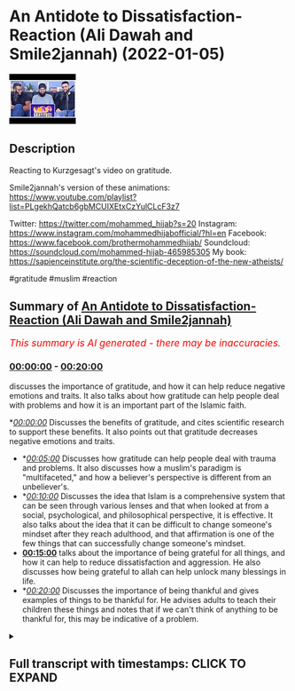 # An Antidote to Dissatisfaction- Reaction (Ali Dawah and Smile2jannah) (2022-01-05)

![alt An Antidote to Dissatisfaction- Reaction (Ali Dawah and Smile2jannah)](HsgSuVWEVmg.jpg "An Antidote to Dissatisfaction- Reaction (Ali Dawah and Smile2jannah)")

## Description

Reacting to Kurzgesagt's video on gratitude.  

Smile2jannah's version of these animations: https://www.youtube.com/playlist?list=PLgekhQatcb6gbMCUIXEtxCzYulCLcF3z7

Twitter: https://twitter.com/mohammed_hijab?s=20
Instagram: https://www.instagram.com/mohammedhijabofficial/?hl=en
Facebook: https://www.facebook.com/brothermohammedhijab/
Soundcloud: https://soundcloud.com/mohammed-hijab-465985305
My book: https://sapienceinstitute.org/the-scientific-deception-of-the-new-atheists/

#gratitude #muslim #reaction

## Summary of [An Antidote to Dissatisfaction- Reaction (Ali Dawah and Smile2jannah)](https://www.youtube.com/watch?v=HsgSuVWEVmg)


*<span style="color:red; font-size:125%">This summary is AI generated - there may be inaccuracies</span>. [](/)*

### [00:00:00](https://www.youtube.com/watch?v=HsgSuVWEVmg&t=0) - [00:20:00](https://www.youtube.com/watch?v=HsgSuVWEVmg&t=1200)

 discusses the importance of gratitude, and how it can help reduce negative emotions and traits. It also talks about how gratitude can help people deal with problems and how it is an important part of the Islamic faith.

**[00:00:00](https://www.youtube.com/watch?v=HsgSuVWEVmg&t=0)* Discusses the benefits of gratitude, and cites scientific research to support these benefits. It also points out that gratitude decreases negative emotions and traits.
* **[00:05:00](https://www.youtube.com/watch?v=HsgSuVWEVmg&t=300)* Discusses how gratitude can help people deal with trauma and problems. It also discusses how a muslim's paradigm is "multifaceted," and how a believer's perspective is different from an unbeliever's.
* **[00:10:00](https://www.youtube.com/watch?v=HsgSuVWEVmg&t=600)* Discusses the idea that Islam is a comprehensive system that can be seen through various lenses and that when looked at from a social, psychological, and philosophical perspective, it is effective. It also talks about the idea that it can be difficult to change someone's mindset after they reach adulthood, and that affirmation is one of the few things that can successfully change someone's mindset.
* **[00:15:00](https://www.youtube.com/watch?v=HsgSuVWEVmg&t=900)** talks about the importance of being grateful for all things, and how it can help to reduce dissatisfaction and aggression. He also discusses how being grateful to allah can help unlock many blessings in life.
* **[00:20:00](https://www.youtube.com/watch?v=HsgSuVWEVmg&t=1200)* Discusses the importance of being thankful and gives examples of things to be thankful for. He advises adults to teach their children these things and notes that if we can't think of anything to be thankful for, this may be indicative of a problem.

<details><summary><h2>Full transcript with timestamps: CLICK TO EXPAND</h2></summary>

[0:00:00](https://youtu.be/HsgSuVWEVmg?t=0) [Music]  
[0:00:05](https://youtu.be/HsgSuVWEVmg?t=5) go to kuala lude app inshallah the app  
[0:00:07](https://youtu.be/HsgSuVWEVmg?t=7) tracks versus pages and time spent  
[0:00:10](https://youtu.be/HsgSuVWEVmg?t=10) reading and the verses to pages function  
[0:00:12](https://youtu.be/HsgSuVWEVmg?t=12) takes you from reading a few verses a  
[0:00:14](https://youtu.be/HsgSuVWEVmg?t=14) day to a few pages a day this project is  
[0:00:17](https://youtu.be/HsgSuVWEVmg?t=17) for the real enthusiasts if there's  
[0:00:19](https://youtu.be/HsgSuVWEVmg?t=19) enough of us out there this will become  
[0:00:21](https://youtu.be/HsgSuVWEVmg?t=21) the future of quran apps and support the  
[0:00:24](https://youtu.be/HsgSuVWEVmg?t=24) project if you can inshaallah may allah  
[0:00:26](https://youtu.be/HsgSuVWEVmg?t=26) bless all of you jazakallah  
[0:00:31](https://youtu.be/HsgSuVWEVmg?t=31) how are you guys doing  
[0:00:33](https://youtu.be/HsgSuVWEVmg?t=33) yes i'm joined with two very very  
[0:00:35](https://youtu.be/HsgSuVWEVmg?t=35) special men very very influential men  
[0:00:38](https://youtu.be/HsgSuVWEVmg?t=38) i'm joined with azusa and smile to janna  
[0:00:42](https://youtu.be/HsgSuVWEVmg?t=42) and ali  
[0:00:43](https://youtu.be/HsgSuVWEVmg?t=43) uh needs daoa  
[0:00:44](https://youtu.be/HsgSuVWEVmg?t=44) [Laughter]  
[0:00:50](https://youtu.be/HsgSuVWEVmg?t=50) how are you guys doing here i'm gonna  
[0:00:52](https://youtu.be/HsgSuVWEVmg?t=52) know how are you bro you're right here  
[0:00:53](https://youtu.be/HsgSuVWEVmg?t=53) alhamdulillah good to see you  
[0:00:58](https://youtu.be/HsgSuVWEVmg?t=58) um today we're going to be talking about  
[0:01:00](https://youtu.be/HsgSuVWEVmg?t=60) something very very important in fact  
[0:01:01](https://youtu.be/HsgSuVWEVmg?t=61) we're going to be respond i'm not  
[0:01:02](https://youtu.be/HsgSuVWEVmg?t=62) responding really she's saying reacting  
[0:01:04](https://youtu.be/HsgSuVWEVmg?t=64) you're so used to responding but yeah  
[0:01:06](https://youtu.be/HsgSuVWEVmg?t=66) good reaction there you have it there  
[0:01:07](https://youtu.be/HsgSuVWEVmg?t=67) you have it uh what's the name of this  
[0:01:09](https://youtu.be/HsgSuVWEVmg?t=69) channel how do you pronounce it kirk  
[0:01:10](https://youtu.be/HsgSuVWEVmg?t=70) craigslist  
[0:01:12](https://youtu.be/HsgSuVWEVmg?t=72) that sounds like you're having a stroke  
[0:01:14](https://youtu.be/HsgSuVWEVmg?t=74) in germany  
[0:01:15](https://youtu.be/HsgSuVWEVmg?t=75) if you've said this before ah it's  
[0:01:17](https://youtu.be/HsgSuVWEVmg?t=77) probably not yeah maybe  
[0:01:19](https://youtu.be/HsgSuVWEVmg?t=79) how do you say it you say  
[0:01:22](https://youtu.be/HsgSuVWEVmg?t=82) okay i like that okay actually you've  
[0:01:24](https://youtu.be/HsgSuVWEVmg?t=84) been you've started doing stuff on your  
[0:01:26](https://youtu.be/HsgSuVWEVmg?t=86) channel which kind of mimics their  
[0:01:27](https://youtu.be/HsgSuVWEVmg?t=87) material doesn't it yeah yeah they're  
[0:01:29](https://youtu.be/HsgSuVWEVmg?t=89) copying their stuff  
[0:01:31](https://youtu.be/HsgSuVWEVmg?t=91) no they're doing it in a better way  
[0:01:35](https://youtu.be/HsgSuVWEVmg?t=95) they're known for this kind of like  
[0:01:36](https://youtu.be/HsgSuVWEVmg?t=96) really kind of interesting uh  
[0:01:39](https://youtu.be/HsgSuVWEVmg?t=99) animations well put animations which  
[0:01:41](https://youtu.be/HsgSuVWEVmg?t=101) which are informative and  
[0:01:43](https://youtu.be/HsgSuVWEVmg?t=103) they give a little undertone of a very  
[0:01:46](https://youtu.be/HsgSuVWEVmg?t=106) kind of  
[0:01:47](https://youtu.be/HsgSuVWEVmg?t=107) atheistic liberal  
[0:01:49](https://youtu.be/HsgSuVWEVmg?t=109) backdrop  
[0:01:50](https://youtu.be/HsgSuVWEVmg?t=110) so i'm trying to agenda you're doing the  
[0:01:52](https://youtu.be/HsgSuVWEVmg?t=112) same thing but with with the islamic  
[0:01:55](https://youtu.be/HsgSuVWEVmg?t=115) kind of paradigm in place right  
[0:01:56](https://youtu.be/HsgSuVWEVmg?t=116) counteracting  
[0:01:59](https://youtu.be/HsgSuVWEVmg?t=119) not imitating uh going one step better  
[0:02:01](https://youtu.be/HsgSuVWEVmg?t=121) no i i i i welcome i think what you're  
[0:02:03](https://youtu.be/HsgSuVWEVmg?t=123) doing is really it's pioneering um  
[0:02:06](https://youtu.be/HsgSuVWEVmg?t=126) animations in the tao space and i think  
[0:02:08](https://youtu.be/HsgSuVWEVmg?t=128) that's really really good  
[0:02:09](https://youtu.be/HsgSuVWEVmg?t=129) but what i wanted to uh respond or react  
[0:02:11](https://youtu.be/HsgSuVWEVmg?t=131) to as collective right yes to respond  
[0:02:14](https://youtu.be/HsgSuVWEVmg?t=134) respond what i wanted to react to today  
[0:02:17](https://youtu.be/HsgSuVWEVmg?t=137) is um something i was watching about a  
[0:02:19](https://youtu.be/HsgSuVWEVmg?t=139) video they made about an antidote to  
[0:02:21](https://youtu.be/HsgSuVWEVmg?t=141) dissatisfaction and what was really  
[0:02:22](https://youtu.be/HsgSuVWEVmg?t=142) interesting was that some of the things  
[0:02:24](https://youtu.be/HsgSuVWEVmg?t=144) that they put  
[0:02:25](https://youtu.be/HsgSuVWEVmg?t=145) in that video relating to gratitude and  
[0:02:27](https://youtu.be/HsgSuVWEVmg?t=147) obviously from an islamic perspective we  
[0:02:28](https://youtu.be/HsgSuVWEVmg?t=148) have a lot to say about this because our  
[0:02:30](https://youtu.be/HsgSuVWEVmg?t=150) religion speaks about this at length so  
[0:02:32](https://youtu.be/HsgSuVWEVmg?t=152) the first thing i want to do is show one  
[0:02:34](https://youtu.be/HsgSuVWEVmg?t=154) clip okay about  
[0:02:36](https://youtu.be/HsgSuVWEVmg?t=156) what they're saying the benefits of  
[0:02:38](https://youtu.be/HsgSuVWEVmg?t=158) gratitude and then come back and have a  
[0:02:39](https://youtu.be/HsgSuVWEVmg?t=159) conversation  
[0:02:40](https://youtu.be/HsgSuVWEVmg?t=160) scientists found that gratitude  
[0:02:42](https://youtu.be/HsgSuVWEVmg?t=162) stimulates the pathways in your brain  
[0:02:44](https://youtu.be/HsgSuVWEVmg?t=164) involved in feelings of reward  
[0:02:47](https://youtu.be/HsgSuVWEVmg?t=167) forming social bonds  
[0:02:49](https://youtu.be/HsgSuVWEVmg?t=169) and interpreting others intentions  
[0:02:51](https://youtu.be/HsgSuVWEVmg?t=171) it also makes it easier to save and  
[0:02:53](https://youtu.be/HsgSuVWEVmg?t=173) retrieve positive memories  
[0:02:56](https://youtu.be/HsgSuVWEVmg?t=176) even more gratitude directly counteracts  
[0:02:58](https://youtu.be/HsgSuVWEVmg?t=178) negative feelings and traits like envy  
[0:03:01](https://youtu.be/HsgSuVWEVmg?t=181) and social comparison narcissism  
[0:03:03](https://youtu.be/HsgSuVWEVmg?t=183) cynicism and materialism  
[0:03:06](https://youtu.be/HsgSuVWEVmg?t=186) as a consequence people who are grateful  
[0:03:09](https://youtu.be/HsgSuVWEVmg?t=189) no matter what for tend to be happier  
[0:03:11](https://youtu.be/HsgSuVWEVmg?t=191) and more satisfied  
[0:03:13](https://youtu.be/HsgSuVWEVmg?t=193) they have better relationships and  
[0:03:15](https://youtu.be/HsgSuVWEVmg?t=195) easier time making friends  
[0:03:17](https://youtu.be/HsgSuVWEVmg?t=197) they sleep better tend to suffer less  
[0:03:20](https://youtu.be/HsgSuVWEVmg?t=200) from depression addiction and burnout  
[0:03:22](https://youtu.be/HsgSuVWEVmg?t=202) and are better at dealing with traumatic  
[0:03:24](https://youtu.be/HsgSuVWEVmg?t=204) events so as you guys saw there with the  
[0:03:26](https://youtu.be/HsgSuVWEVmg?t=206) first clip you know  
[0:03:29](https://youtu.be/HsgSuVWEVmg?t=209) it was talking about what the benefits  
[0:03:31](https://youtu.be/HsgSuVWEVmg?t=211) are to graduate what are your initial  
[0:03:33](https://youtu.be/HsgSuVWEVmg?t=213) reactions uh  
[0:03:35](https://youtu.be/HsgSuVWEVmg?t=215) i think my initial reaction is  
[0:03:37](https://youtu.be/HsgSuVWEVmg?t=217) that of  
[0:03:38](https://youtu.be/HsgSuVWEVmg?t=218) i wasn't really surprised yep because  
[0:03:41](https://youtu.be/HsgSuVWEVmg?t=221) whenever atheists or people without a  
[0:03:43](https://youtu.be/HsgSuVWEVmg?t=223) religion  
[0:03:45](https://youtu.be/HsgSuVWEVmg?t=225) want to encourage people to do something  
[0:03:46](https://youtu.be/HsgSuVWEVmg?t=226) either it will be done using threats  
[0:03:50](https://youtu.be/HsgSuVWEVmg?t=230) or it will be done using science threats  
[0:03:52](https://youtu.be/HsgSuVWEVmg?t=232) that we see  
[0:03:53](https://youtu.be/HsgSuVWEVmg?t=233) um traffic cameras yeah we see london is  
[0:03:57](https://youtu.be/HsgSuVWEVmg?t=237) one of the  
[0:03:58](https://youtu.be/HsgSuVWEVmg?t=238) the most yeah the hot spots one of the  
[0:04:01](https://youtu.be/HsgSuVWEVmg?t=241) most watched cities because of cctv if  
[0:04:04](https://youtu.be/HsgSuVWEVmg?t=244) you park in a bus lane you get a ticket  
[0:04:06](https://youtu.be/HsgSuVWEVmg?t=246) home before you've even reached your  
[0:04:08](https://youtu.be/HsgSuVWEVmg?t=248) home yeah so that's one way of doing it  
[0:04:10](https://youtu.be/HsgSuVWEVmg?t=250) the other way of doing it is by bribing  
[0:04:12](https://youtu.be/HsgSuVWEVmg?t=252) people through facts and through science  
[0:04:15](https://youtu.be/HsgSuVWEVmg?t=255) of science says the science says that  
[0:04:17](https://youtu.be/HsgSuVWEVmg?t=257) but just like when you watch these  
[0:04:19](https://youtu.be/HsgSuVWEVmg?t=259) atheistic debates and they they mock  
[0:04:22](https://youtu.be/HsgSuVWEVmg?t=262) theism or whatnot and then they get the  
[0:04:25](https://youtu.be/HsgSuVWEVmg?t=265) big clap and you know christopher  
[0:04:26](https://youtu.be/HsgSuVWEVmg?t=266) hitchens very well articulated arguments  
[0:04:30](https://youtu.be/HsgSuVWEVmg?t=270) but that's that's all they are they're  
[0:04:31](https://youtu.be/HsgSuVWEVmg?t=271) just well articulated but they don't  
[0:04:33](https://youtu.be/HsgSuVWEVmg?t=273) have any substance behind it so  
[0:04:35](https://youtu.be/HsgSuVWEVmg?t=275) when these people go home to their you  
[0:04:38](https://youtu.be/HsgSuVWEVmg?t=278) know empty flats and their ready  
[0:04:40](https://youtu.be/HsgSuVWEVmg?t=280) microwave  
[0:04:42](https://youtu.be/HsgSuVWEVmg?t=282) microwave meals  
[0:04:46](https://youtu.be/HsgSuVWEVmg?t=286) there's nothing of substance that's why  
[0:04:47](https://youtu.be/HsgSuVWEVmg?t=287) they go to the bowl that's why  
[0:04:51](https://youtu.be/HsgSuVWEVmg?t=291) christopher hitchens he admitted that  
[0:04:53](https://youtu.be/HsgSuVWEVmg?t=293) his his friend was the vodka bottle  
[0:04:56](https://youtu.be/HsgSuVWEVmg?t=296) uh so these people admit it and i don't  
[0:04:58](https://youtu.be/HsgSuVWEVmg?t=298) want to you know bait out other names  
[0:05:00](https://youtu.be/HsgSuVWEVmg?t=300) because it was made from the same thing  
[0:05:02](https://youtu.be/HsgSuVWEVmg?t=302) oh yeah mata rearrangement of of  
[0:05:04](https://youtu.be/HsgSuVWEVmg?t=304) particles  
[0:05:06](https://youtu.be/HsgSuVWEVmg?t=306) what do you think ali you were you were  
[0:05:07](https://youtu.be/HsgSuVWEVmg?t=307) a non-muslim at one point you became a  
[0:05:09](https://youtu.be/HsgSuVWEVmg?t=309) muslim  
[0:05:10](https://youtu.be/HsgSuVWEVmg?t=310) how has your life changed because of  
[0:05:12](https://youtu.be/HsgSuVWEVmg?t=312) islamic graduation to be honest like  
[0:05:13](https://youtu.be/HsgSuVWEVmg?t=313) cebu said really what i was discussing  
[0:05:14](https://youtu.be/HsgSuVWEVmg?t=314) with him he said atheists are people  
[0:05:16](https://youtu.be/HsgSuVWEVmg?t=316) that like they come in front of your  
[0:05:17](https://youtu.be/HsgSuVWEVmg?t=317) house and scream get out get out get out  
[0:05:19](https://youtu.be/HsgSuVWEVmg?t=319) and you run out and go weapon and they  
[0:05:20](https://youtu.be/HsgSuVWEVmg?t=320) go i don't know  
[0:05:27](https://youtu.be/HsgSuVWEVmg?t=327) they'll tell you no god no god no god  
[0:05:28](https://youtu.be/HsgSuVWEVmg?t=328) but when it comes to life from they said  
[0:05:30](https://youtu.be/HsgSuVWEVmg?t=330) okay give me a solution okay tell me  
[0:05:31](https://youtu.be/HsgSuVWEVmg?t=331) what's wrong with that um i don't know  
[0:05:33](https://youtu.be/HsgSuVWEVmg?t=333) why tell him to call my house then you  
[0:05:35](https://youtu.be/HsgSuVWEVmg?t=335) have nothing to offer me you're  
[0:05:36](https://youtu.be/HsgSuVWEVmg?t=336) intellectually bankrupt yeah you've got  
[0:05:38](https://youtu.be/HsgSuVWEVmg?t=338) nothing to offer you're intellectual  
[0:05:39](https://youtu.be/HsgSuVWEVmg?t=339) unique so the point is this you know  
[0:05:41](https://youtu.be/HsgSuVWEVmg?t=341) let's be honest you've got nothing to  
[0:05:43](https://youtu.be/HsgSuVWEVmg?t=343) offer so when it comes to gratitude yeah  
[0:05:45](https://youtu.be/HsgSuVWEVmg?t=345) it's what we're seeing here is it's good  
[0:05:46](https://youtu.be/HsgSuVWEVmg?t=346) because what it does is like the reason  
[0:05:48](https://youtu.be/HsgSuVWEVmg?t=348) i'm mentioning this is because people  
[0:05:49](https://youtu.be/HsgSuVWEVmg?t=349) like sam harris and new atheism have  
[0:05:51](https://youtu.be/HsgSuVWEVmg?t=351) realized this spiritual gap there's a  
[0:05:53](https://youtu.be/HsgSuVWEVmg?t=353) massive gap so they've even conspiracy  
[0:05:55](https://youtu.be/HsgSuVWEVmg?t=355) spirituality brother as atheists they  
[0:05:57](https://youtu.be/HsgSuVWEVmg?t=357) have gone because they've hit a wall now  
[0:05:59](https://youtu.be/HsgSuVWEVmg?t=359) it's good that we see that because now  
[0:06:00](https://youtu.be/HsgSuVWEVmg?t=360) they've read us they're making a u-turn  
[0:06:02](https://youtu.be/HsgSuVWEVmg?t=362) but what that means is in a nutshell  
[0:06:04](https://youtu.be/HsgSuVWEVmg?t=364) gratitude is good because now what  
[0:06:05](https://youtu.be/HsgSuVWEVmg?t=365) you're doing is like it says in the  
[0:06:06](https://youtu.be/HsgSuVWEVmg?t=366) video  
[0:06:07](https://youtu.be/HsgSuVWEVmg?t=367) happy be happy for the little coffee  
[0:06:09](https://youtu.be/HsgSuVWEVmg?t=369) that you have i'll be happy for little  
[0:06:10](https://youtu.be/HsgSuVWEVmg?t=370) stuff that's good that's the beginning  
[0:06:12](https://youtu.be/HsgSuVWEVmg?t=372) but we need to take it to the next level  
[0:06:13](https://youtu.be/HsgSuVWEVmg?t=373) because what this shows is a step f  
[0:06:15](https://youtu.be/HsgSuVWEVmg?t=375) towards the right direction which is  
[0:06:17](https://youtu.be/HsgSuVWEVmg?t=377) gratitude but now the question is what  
[0:06:19](https://youtu.be/HsgSuVWEVmg?t=379) are you grateful for because if somebody  
[0:06:21](https://youtu.be/HsgSuVWEVmg?t=381) gives you a hundred thousand pounds you  
[0:06:23](https://youtu.be/HsgSuVWEVmg?t=383) start and imagine you start [ __ ] the  
[0:06:24](https://youtu.be/HsgSuVWEVmg?t=384) money like oh thank you thank you what  
[0:06:26](https://youtu.be/HsgSuVWEVmg?t=386) about the one that gave you that you're  
[0:06:28](https://youtu.be/HsgSuVWEVmg?t=388) too focused on the money okay but we're  
[0:06:30](https://youtu.be/HsgSuVWEVmg?t=390) saying what about the one that gave you  
[0:06:32](https://youtu.be/HsgSuVWEVmg?t=392) that if you can find happiness and  
[0:06:34](https://youtu.be/HsgSuVWEVmg?t=394) gratitude with the materialistic thing  
[0:06:38](https://youtu.be/HsgSuVWEVmg?t=398) what about the one that gave it to you  
[0:06:39](https://youtu.be/HsgSuVWEVmg?t=399) if the material thing can give you the  
[0:06:41](https://youtu.be/HsgSuVWEVmg?t=401) happiness of being grateful for the  
[0:06:43](https://youtu.be/HsgSuVWEVmg?t=403) little things what about the one  
[0:06:45](https://youtu.be/HsgSuVWEVmg?t=405) who created you and the thing that gives  
[0:06:47](https://youtu.be/HsgSuVWEVmg?t=407) you the happiness what we're saying is  
[0:06:49](https://youtu.be/HsgSuVWEVmg?t=409) take it to the next level yes by  
[0:06:51](https://youtu.be/HsgSuVWEVmg?t=411) connecting to god because other than  
[0:06:52](https://youtu.be/HsgSuVWEVmg?t=412) that who are you grateful for or yeah  
[0:06:55](https://youtu.be/HsgSuVWEVmg?t=415) yeah  
[0:06:56](https://youtu.be/HsgSuVWEVmg?t=416) or what anything that the object of  
[0:06:58](https://youtu.be/HsgSuVWEVmg?t=418) gratitude is missing the ultimate  
[0:07:00](https://youtu.be/HsgSuVWEVmg?t=420) objective of gratitude  
[0:07:01](https://youtu.be/HsgSuVWEVmg?t=421) i think what you what you've mentioned  
[0:07:03](https://youtu.be/HsgSuVWEVmg?t=423) that's very well put and i think what  
[0:07:04](https://youtu.be/HsgSuVWEVmg?t=424) zushan was saying is i think something  
[0:07:07](https://youtu.be/HsgSuVWEVmg?t=427) they've realized as well because it's a  
[0:07:08](https://youtu.be/HsgSuVWEVmg?t=428) chemically reductionist approach i mean  
[0:07:11](https://youtu.be/HsgSuVWEVmg?t=431) now that and they've realized that which  
[0:07:13](https://youtu.be/HsgSuVWEVmg?t=433) is why in the nhs the national health  
[0:07:15](https://youtu.be/HsgSuVWEVmg?t=435) service in the uk for those who don't  
[0:07:16](https://youtu.be/HsgSuVWEVmg?t=436) know abroad  
[0:07:18](https://youtu.be/HsgSuVWEVmg?t=438) they they do have ssris like you know  
[0:07:20](https://youtu.be/HsgSuVWEVmg?t=440) serotonin um  
[0:07:22](https://youtu.be/HsgSuVWEVmg?t=442) or drugs that manipulate serotonin which  
[0:07:25](https://youtu.be/HsgSuVWEVmg?t=445) is one of the neurotransmitters right  
[0:07:27](https://youtu.be/HsgSuVWEVmg?t=447) um  
[0:07:28](https://youtu.be/HsgSuVWEVmg?t=448) however you know if you look at some of  
[0:07:30](https://youtu.be/HsgSuVWEVmg?t=450) the placebo drugs they have almost as  
[0:07:33](https://youtu.be/HsgSuVWEVmg?t=453) much uh effect as  
[0:07:35](https://youtu.be/HsgSuVWEVmg?t=455) as ssris which shows you a lot of is  
[0:07:38](https://youtu.be/HsgSuVWEVmg?t=458) actually cognitive which is why in the  
[0:07:39](https://youtu.be/HsgSuVWEVmg?t=459) nhs they put things like cbt cognitive  
[0:07:42](https://youtu.be/HsgSuVWEVmg?t=462) behavioral therapy or talking therapies  
[0:07:45](https://youtu.be/HsgSuVWEVmg?t=465) or um psychotherapies because they  
[0:07:47](https://youtu.be/HsgSuVWEVmg?t=467) realize this is it's reductionist to  
[0:07:49](https://youtu.be/HsgSuVWEVmg?t=469) just  
[0:07:49](https://youtu.be/HsgSuVWEVmg?t=469) kind of go all the way uh or speak of  
[0:07:52](https://youtu.be/HsgSuVWEVmg?t=472) this in chemical neurotransmitter in  
[0:07:53](https://youtu.be/HsgSuVWEVmg?t=473) terms of neurotransmitters and so on and  
[0:07:55](https://youtu.be/HsgSuVWEVmg?t=475) we as muslims our paradigm has always  
[0:07:58](https://youtu.be/HsgSuVWEVmg?t=478) been multifaceted  
[0:08:00](https://youtu.be/HsgSuVWEVmg?t=480) you know in terms of how we diagnose  
[0:08:01](https://youtu.be/HsgSuVWEVmg?t=481) issues it can be physical a physical  
[0:08:04](https://youtu.be/HsgSuVWEVmg?t=484) ailment it can be chemical of course  
[0:08:06](https://youtu.be/HsgSuVWEVmg?t=486) sometimes it is but also we have to  
[0:08:07](https://youtu.be/HsgSuVWEVmg?t=487) think about all the other dimensions as  
[0:08:10](https://youtu.be/HsgSuVWEVmg?t=490) well the spiritual dimension being one  
[0:08:11](https://youtu.be/HsgSuVWEVmg?t=491) of those things which is not even  
[0:08:12](https://youtu.be/HsgSuVWEVmg?t=492) accessible by the scientific method  
[0:08:15](https://youtu.be/HsgSuVWEVmg?t=495) it's a metaphor that you need to tap  
[0:08:17](https://youtu.be/HsgSuVWEVmg?t=497) into it's as simple as that  
[0:08:18](https://youtu.be/HsgSuVWEVmg?t=498) set those metaphysical laws in place for  
[0:08:21](https://youtu.be/HsgSuVWEVmg?t=501) a reason and this is this is the massive  
[0:08:24](https://youtu.be/HsgSuVWEVmg?t=504) gap that's happening bro you can be  
[0:08:25](https://youtu.be/HsgSuVWEVmg?t=505) grateful for coffee and stuff like that  
[0:08:27](https://youtu.be/HsgSuVWEVmg?t=507) you know but if the metaphysical law  
[0:08:29](https://youtu.be/HsgSuVWEVmg?t=509) what we believe in like the like the  
[0:08:31](https://youtu.be/HsgSuVWEVmg?t=511) process  
[0:08:33](https://youtu.be/HsgSuVWEVmg?t=513) um  
[0:08:34](https://youtu.be/HsgSuVWEVmg?t=514) wondrous is the affair of the believer  
[0:08:36](https://youtu.be/HsgSuVWEVmg?t=516) yes whatever like calamity strikes him  
[0:08:38](https://youtu.be/HsgSuVWEVmg?t=518) or goodness he's grateful or he's  
[0:08:39](https://youtu.be/HsgSuVWEVmg?t=519) patient i think we should stop with this  
[0:08:42](https://youtu.be/HsgSuVWEVmg?t=522) is very very important hadith well where  
[0:08:44](https://youtu.be/HsgSuVWEVmg?t=524) the prophet salallahu says  
[0:08:46](https://youtu.be/HsgSuVWEVmg?t=526) it's one of my favorite hadith in fact  
[0:08:48](https://youtu.be/HsgSuVWEVmg?t=528) that wondrous is the affair of the  
[0:08:50](https://youtu.be/HsgSuVWEVmg?t=530) believer in  
[0:08:52](https://youtu.be/HsgSuVWEVmg?t=532) that his  
[0:09:07](https://youtu.be/HsgSuVWEVmg?t=547) is grateful as well  
[0:09:08](https://youtu.be/HsgSuVWEVmg?t=548) and in that clipping that we just saw  
[0:09:10](https://youtu.be/HsgSuVWEVmg?t=550) the video clip we they were mentioning  
[0:09:12](https://youtu.be/HsgSuVWEVmg?t=552) uh they were mentioning how  
[0:09:14](https://youtu.be/HsgSuVWEVmg?t=554) people that are grateful on a regular  
[0:09:15](https://youtu.be/HsgSuVWEVmg?t=555) basis can deal with trauma better yeah  
[0:09:17](https://youtu.be/HsgSuVWEVmg?t=557) better yeah of course and this is you  
[0:09:19](https://youtu.be/HsgSuVWEVmg?t=559) know subhanallah is really showing us  
[0:09:21](https://youtu.be/HsgSuVWEVmg?t=561) the spiritual fruit of this hadith in  
[0:09:23](https://youtu.be/HsgSuVWEVmg?t=563) him  
[0:09:24](https://youtu.be/HsgSuVWEVmg?t=564) of course because if you think about it  
[0:09:25](https://youtu.be/HsgSuVWEVmg?t=565) when a disbeliever gets ill  
[0:09:28](https://youtu.be/HsgSuVWEVmg?t=568) yeah what well let's let's say someone  
[0:09:30](https://youtu.be/HsgSuVWEVmg?t=570) who is an atheist or a materialist yeah  
[0:09:34](https://youtu.be/HsgSuVWEVmg?t=574) yeah so if he's ill like the question  
[0:09:36](https://youtu.be/HsgSuVWEVmg?t=576) that needs to beg is  
[0:09:37](https://youtu.be/HsgSuVWEVmg?t=577) i would why am i ill why me what caused  
[0:09:40](https://youtu.be/HsgSuVWEVmg?t=580) it you have nothing  
[0:09:41](https://youtu.be/HsgSuVWEVmg?t=581) what meaning does it have yeah when you  
[0:09:43](https://youtu.be/HsgSuVWEVmg?t=583) talk about a believer it's like  
[0:09:45](https://youtu.be/HsgSuVWEVmg?t=585) expiation of sins yes um it's about  
[0:09:47](https://youtu.be/HsgSuVWEVmg?t=587) getting closer to allah  
[0:09:50](https://youtu.be/HsgSuVWEVmg?t=590) yes i've got so many options to choose  
[0:09:52](https://youtu.be/HsgSuVWEVmg?t=592) from now somebody come and say it's it's  
[0:09:54](https://youtu.be/HsgSuVWEVmg?t=594) um you made it up i don't care does it  
[0:09:55](https://youtu.be/HsgSuVWEVmg?t=595) work we know i know it's true but to you  
[0:09:57](https://youtu.be/HsgSuVWEVmg?t=597) let's suppose it's made up it does work  
[0:10:00](https://youtu.be/HsgSuVWEVmg?t=600) the formula doesn't work it's right  
[0:10:01](https://youtu.be/HsgSuVWEVmg?t=601) under our noses we're not seeing it and  
[0:10:03](https://youtu.be/HsgSuVWEVmg?t=603) we're not saying therefore god is true  
[0:10:05](https://youtu.be/HsgSuVWEVmg?t=605) it's not an argument for god's existence  
[0:10:06](https://youtu.be/HsgSuVWEVmg?t=606) we're saying that we are saying that our  
[0:10:08](https://youtu.be/HsgSuVWEVmg?t=608) systems  
[0:10:09](https://youtu.be/HsgSuVWEVmg?t=609) allows better quality of life that's why  
[0:10:12](https://youtu.be/HsgSuVWEVmg?t=612) i believe it is an evidence supporting  
[0:10:14](https://youtu.be/HsgSuVWEVmg?t=614) evidence yeah  
[0:10:15](https://youtu.be/HsgSuVWEVmg?t=615) this is supporting evidence but it shows  
[0:10:17](https://youtu.be/HsgSuVWEVmg?t=617) you that we have an in a yes propensity  
[0:10:20](https://youtu.be/HsgSuVWEVmg?t=620) an inclination to want to be grateful  
[0:10:23](https://youtu.be/HsgSuVWEVmg?t=623) to an ultimate source but  
[0:10:25](https://youtu.be/HsgSuVWEVmg?t=625) think of it this way if you come across  
[0:10:28](https://youtu.be/HsgSuVWEVmg?t=628) a a doctor in  
[0:10:30](https://youtu.be/HsgSuVWEVmg?t=630) in a remote kind of village somewhere  
[0:10:32](https://youtu.be/HsgSuVWEVmg?t=632) yes and you have a few illnesses yeah  
[0:10:35](https://youtu.be/HsgSuVWEVmg?t=635) you tell him look i i've i've been  
[0:10:37](https://youtu.be/HsgSuVWEVmg?t=637) bitten by this insect i don't know he  
[0:10:39](https://youtu.be/HsgSuVWEVmg?t=639) says okay he touches it and he's okay i  
[0:10:41](https://youtu.be/HsgSuVWEVmg?t=641) know what it is and he gives you a cure  
[0:10:43](https://youtu.be/HsgSuVWEVmg?t=643) and you're like where have you studied i  
[0:10:44](https://youtu.be/HsgSuVWEVmg?t=644) just you know studied somewhere  
[0:10:47](https://youtu.be/HsgSuVWEVmg?t=647) okay well i've got a rasha he prescribes  
[0:10:49](https://youtu.be/HsgSuVWEVmg?t=649) you a cure for it but he hasn't been  
[0:10:51](https://youtu.be/HsgSuVWEVmg?t=651) through the official channels and then  
[0:10:53](https://youtu.be/HsgSuVWEVmg?t=653) he gives you another cure when he keeps  
[0:10:55](https://youtu.be/HsgSuVWEVmg?t=655) giving you cures and they keep curing  
[0:10:57](https://youtu.be/HsgSuVWEVmg?t=657) you  
[0:10:58](https://youtu.be/HsgSuVWEVmg?t=658) eventually it becomes  
[0:11:01](https://youtu.be/HsgSuVWEVmg?t=661) illogical for you to say that no this is  
[0:11:03](https://youtu.be/HsgSuVWEVmg?t=663) he's a fake doctor oh yeah yeah yes what  
[0:11:05](https://youtu.be/HsgSuVWEVmg?t=665) you're saying is that islam is such a  
[0:11:07](https://youtu.be/HsgSuVWEVmg?t=667) robust and comprehensive system that  
[0:11:09](https://youtu.be/HsgSuVWEVmg?t=669) when you start looking at a spiritual  
[0:11:11](https://youtu.be/HsgSuVWEVmg?t=671) package  
[0:11:12](https://youtu.be/HsgSuVWEVmg?t=672) that is  
[0:11:15](https://youtu.be/HsgSuVWEVmg?t=675) in fact i would even say that if if  
[0:11:17](https://youtu.be/HsgSuVWEVmg?t=677) these proofs accrue this actually is in  
[0:11:20](https://youtu.be/HsgSuVWEVmg?t=680) favor of the truth of islam also so  
[0:11:22](https://youtu.be/HsgSuVWEVmg?t=682) there's a probabilistic type of argument  
[0:11:24](https://youtu.be/HsgSuVWEVmg?t=684) exactly exactly  
[0:11:26](https://youtu.be/HsgSuVWEVmg?t=686) yeah there's so many things if you see  
[0:11:28](https://youtu.be/HsgSuVWEVmg?t=688) islam through a social  
[0:11:30](https://youtu.be/HsgSuVWEVmg?t=690) through social life from a social lens  
[0:11:32](https://youtu.be/HsgSuVWEVmg?t=692) from a philosophical lens to a  
[0:11:34](https://youtu.be/HsgSuVWEVmg?t=694) psychological uh lens you will see that  
[0:11:37](https://youtu.be/HsgSuVWEVmg?t=697) islam  
[0:11:38](https://youtu.be/HsgSuVWEVmg?t=698) whatever it has said 1400 years ago is  
[0:11:42](https://youtu.be/HsgSuVWEVmg?t=702) relevant till today wow  
[0:11:44](https://youtu.be/HsgSuVWEVmg?t=704) and will be relevant in the future yes  
[0:11:46](https://youtu.be/HsgSuVWEVmg?t=706) and has been relevant in the past very  
[0:11:48](https://youtu.be/HsgSuVWEVmg?t=708) good in the past  
[0:11:50](https://youtu.be/HsgSuVWEVmg?t=710) it's a working model i want to show you  
[0:11:52](https://youtu.be/HsgSuVWEVmg?t=712) guys another quick clipping where they  
[0:11:54](https://youtu.be/HsgSuVWEVmg?t=714) give us recommendations of what to do  
[0:11:56](https://youtu.be/HsgSuVWEVmg?t=716) okay let's take a look at what they say  
[0:11:58](https://youtu.be/HsgSuVWEVmg?t=718) we should do  
[0:12:00](https://youtu.be/HsgSuVWEVmg?t=720) the easiest gratitude exercise with the  
[0:12:02](https://youtu.be/HsgSuVWEVmg?t=722) most solid research behind it is  
[0:12:04](https://youtu.be/HsgSuVWEVmg?t=724) gratitude journaling it means sitting  
[0:12:06](https://youtu.be/HsgSuVWEVmg?t=726) down for a few minutes one to three  
[0:12:08](https://youtu.be/HsgSuVWEVmg?t=728) times a week and writing down five to  
[0:12:10](https://youtu.be/HsgSuVWEVmg?t=730) ten things you're grateful for  
[0:12:12](https://youtu.be/HsgSuVWEVmg?t=732) it might feel weird at first so start  
[0:12:15](https://youtu.be/HsgSuVWEVmg?t=735) simply  
[0:12:16](https://youtu.be/HsgSuVWEVmg?t=736) can you feel grateful for a little thing  
[0:12:18](https://youtu.be/HsgSuVWEVmg?t=738) like how great coffee is or that someone  
[0:12:21](https://youtu.be/HsgSuVWEVmg?t=741) was kind to you  
[0:12:22](https://youtu.be/HsgSuVWEVmg?t=742) can you appreciate something someone  
[0:12:24](https://youtu.be/HsgSuVWEVmg?t=744) else did for you so they talk about  
[0:12:26](https://youtu.be/HsgSuVWEVmg?t=746) gratitude journaling what are your  
[0:12:28](https://youtu.be/HsgSuVWEVmg?t=748) reactions to them i think with gratitude  
[0:12:31](https://youtu.be/HsgSuVWEVmg?t=751) journaling we already have a form of  
[0:12:33](https://youtu.be/HsgSuVWEVmg?t=753) gratitude journaling  
[0:12:35](https://youtu.be/HsgSuVWEVmg?t=755) um  
[0:12:35](https://youtu.be/HsgSuVWEVmg?t=755) [Music]  
[0:12:36](https://youtu.be/HsgSuVWEVmg?t=756) yeah where it's in my head isn't it all  
[0:12:38](https://youtu.be/HsgSuVWEVmg?t=758) right  
[0:12:40](https://youtu.be/HsgSuVWEVmg?t=760) it's the biggest journal uh small people  
[0:12:43](https://youtu.be/HsgSuVWEVmg?t=763) can't see  
[0:12:45](https://youtu.be/HsgSuVWEVmg?t=765) yeah tell us what you're gonna say so in  
[0:12:47](https://youtu.be/HsgSuVWEVmg?t=767) in islam well let's look at psychology  
[0:12:50](https://youtu.be/HsgSuVWEVmg?t=770) they say  
[0:12:51](https://youtu.be/HsgSuVWEVmg?t=771) post the age of 25 is very difficult to  
[0:12:54](https://youtu.be/HsgSuVWEVmg?t=774) change the mindset of a person the only  
[0:12:55](https://youtu.be/HsgSuVWEVmg?t=775) two things that can change the mindset  
[0:12:57](https://youtu.be/HsgSuVWEVmg?t=777) of a person is number one trauma and  
[0:12:58](https://youtu.be/HsgSuVWEVmg?t=778) number two affirmations you're  
[0:13:00](https://youtu.be/HsgSuVWEVmg?t=780) constantly repeating something that's  
[0:13:02](https://youtu.be/HsgSuVWEVmg?t=782) why when you go to these self-help  
[0:13:04](https://youtu.be/HsgSuVWEVmg?t=784) classes or you go to a therapist they  
[0:13:06](https://youtu.be/HsgSuVWEVmg?t=786) say when you get up in the morning yeah  
[0:13:08](https://youtu.be/HsgSuVWEVmg?t=788) even people like j shetty they say when  
[0:13:10](https://youtu.be/HsgSuVWEVmg?t=790) you get up in the morning make sure you  
[0:13:11](https://youtu.be/HsgSuVWEVmg?t=791) don't switch on your device make sure  
[0:13:14](https://youtu.be/HsgSuVWEVmg?t=794) you  
[0:13:14](https://youtu.be/HsgSuVWEVmg?t=794) you don't do other things you say this  
[0:13:17](https://youtu.be/HsgSuVWEVmg?t=797) affirmation today is going to be a good  
[0:13:18](https://youtu.be/HsgSuVWEVmg?t=798) day i'm a strong person i'm a confident  
[0:13:21](https://youtu.be/HsgSuVWEVmg?t=801) person yeah and you give time to  
[0:13:23](https://youtu.be/HsgSuVWEVmg?t=803) yourself and that's exactly what we're  
[0:13:25](https://youtu.be/HsgSuVWEVmg?t=805) asked to do we get up in the morning  
[0:13:26](https://youtu.be/HsgSuVWEVmg?t=806) what do we say alhamdulillah  
[0:13:31](https://youtu.be/HsgSuVWEVmg?t=811) which please be to  
[0:13:33](https://youtu.be/HsgSuVWEVmg?t=813) has given us  
[0:13:34](https://youtu.be/HsgSuVWEVmg?t=814) life after death so we start off the  
[0:13:37](https://youtu.be/HsgSuVWEVmg?t=817) morning with gratitude lord we start off  
[0:13:40](https://youtu.be/HsgSuVWEVmg?t=820) with gratitude but instead of an  
[0:13:41](https://youtu.be/HsgSuVWEVmg?t=821) egoistic mother where it's all about  
[0:13:43](https://youtu.be/HsgSuVWEVmg?t=823) yourself now you have an object of  
[0:13:45](https://youtu.be/HsgSuVWEVmg?t=825) transcendence why and that's why i think  
[0:13:47](https://youtu.be/HsgSuVWEVmg?t=827) that's what makes muslims  
[0:13:49](https://youtu.be/HsgSuVWEVmg?t=829) you know we have  
[0:13:51](https://youtu.be/HsgSuVWEVmg?t=831) the key  
[0:13:52](https://youtu.be/HsgSuVWEVmg?t=832) why because when it comes to these sorts  
[0:13:54](https://youtu.be/HsgSuVWEVmg?t=834) of that's what i was saying initially  
[0:13:56](https://youtu.be/HsgSuVWEVmg?t=836) that you can tell somebody oh this  
[0:13:58](https://youtu.be/HsgSuVWEVmg?t=838) chemical is is released and that sounds  
[0:14:00](https://youtu.be/HsgSuVWEVmg?t=840) good in theory but is that going to work  
[0:14:02](https://youtu.be/HsgSuVWEVmg?t=842) when you are inundated with grief if you  
[0:14:06](https://youtu.be/HsgSuVWEVmg?t=846) are inundated with the trials and  
[0:14:08](https://youtu.be/HsgSuVWEVmg?t=848) tribulations of life no it does not work  
[0:14:10](https://youtu.be/HsgSuVWEVmg?t=850) and it will not work and the suicide  
[0:14:12](https://youtu.be/HsgSuVWEVmg?t=852) figures attest to that but when you come  
[0:14:14](https://youtu.be/HsgSuVWEVmg?t=854) to the islamic frame of mind and the way  
[0:14:18](https://youtu.be/HsgSuVWEVmg?t=858) of thinking  
[0:14:19](https://youtu.be/HsgSuVWEVmg?t=859) uh and and believing you will see it's  
[0:14:22](https://youtu.be/HsgSuVWEVmg?t=862) effective in so many different ways i  
[0:14:24](https://youtu.be/HsgSuVWEVmg?t=864) mean like you said  
[0:14:26](https://youtu.be/HsgSuVWEVmg?t=866) you mentioned that  
[0:14:27](https://youtu.be/HsgSuVWEVmg?t=867) in the beginning but the very first  
[0:14:29](https://youtu.be/HsgSuVWEVmg?t=869) thing that we introduced in the quran is  
[0:14:30](https://youtu.be/HsgSuVWEVmg?t=870) alhamdulillah  
[0:14:31](https://youtu.be/HsgSuVWEVmg?t=871) all praise and thanks belongs to god the  
[0:14:33](https://youtu.be/HsgSuVWEVmg?t=873) lord of the worlds and after each prayer  
[0:14:36](https://youtu.be/HsgSuVWEVmg?t=876) is sunnah or it's recommended at least  
[0:14:39](https://youtu.be/HsgSuVWEVmg?t=879) to say subhanallah which means glory to  
[0:14:41](https://youtu.be/HsgSuVWEVmg?t=881) be to god 33 times alhamdulillah which  
[0:14:43](https://youtu.be/HsgSuVWEVmg?t=883) is praising thanks be to god 33 times  
[0:14:45](https://youtu.be/HsgSuVWEVmg?t=885) and then 34 times saying allahu akbar  
[0:14:47](https://youtu.be/HsgSuVWEVmg?t=887) which is that allah's grace so you're  
[0:14:49](https://youtu.be/HsgSuVWEVmg?t=889) constantly in the day you are constantly  
[0:14:51](https://youtu.be/HsgSuVWEVmg?t=891) saying alhamdulillah that's a hundred  
[0:14:53](https://youtu.be/HsgSuVWEVmg?t=893) times in one prayer and there's five  
[0:14:55](https://youtu.be/HsgSuVWEVmg?t=895) there's five prayers so that's 500 times  
[0:14:58](https://youtu.be/HsgSuVWEVmg?t=898) and even one salah you the one thicker  
[0:15:01](https://youtu.be/HsgSuVWEVmg?t=901) that you're often repeating  
[0:15:07](https://youtu.be/HsgSuVWEVmg?t=907) so that is that is constantly you know  
[0:15:09](https://youtu.be/HsgSuVWEVmg?t=909) introducing to you if you put in  
[0:15:11](https://youtu.be/HsgSuVWEVmg?t=911) chemical terms although we're not saying  
[0:15:13](https://youtu.be/HsgSuVWEVmg?t=913) that this has got a spiritual effect but  
[0:15:14](https://youtu.be/HsgSuVWEVmg?t=914) even the chemical says endorphins and  
[0:15:16](https://youtu.be/HsgSuVWEVmg?t=916) neurotransmitters are really  
[0:15:18](https://youtu.be/HsgSuVWEVmg?t=918) but who is it too like it's very  
[0:15:19](https://youtu.be/HsgSuVWEVmg?t=919) interesting are you saying alhamdulillah  
[0:15:22](https://youtu.be/HsgSuVWEVmg?t=922) it's not egoistic okay no no i'm not  
[0:15:24](https://youtu.be/HsgSuVWEVmg?t=924) saying that yeah when you're saying  
[0:15:25](https://youtu.be/HsgSuVWEVmg?t=925) alhamdulillah whatever it may be yeah  
[0:15:27](https://youtu.be/HsgSuVWEVmg?t=927) it's like your gratitude is it to the  
[0:15:29](https://youtu.be/HsgSuVWEVmg?t=929) object but if you realize all these  
[0:15:31](https://youtu.be/HsgSuVWEVmg?t=931) thicket is around you to allah allah  
[0:15:33](https://youtu.be/HsgSuVWEVmg?t=933) what are they talking about it's all  
[0:15:35](https://youtu.be/HsgSuVWEVmg?t=935) about because they don't have that yeah  
[0:15:36](https://youtu.be/HsgSuVWEVmg?t=936) they have to fill it it's a form of [ __ ]  
[0:15:38](https://youtu.be/HsgSuVWEVmg?t=938) we pray for  
[0:15:53](https://youtu.be/HsgSuVWEVmg?t=953) is that if you think about in we have 24  
[0:15:55](https://youtu.be/HsgSuVWEVmg?t=955) hour day yes we're five daily prayer  
[0:15:58](https://youtu.be/HsgSuVWEVmg?t=958) yeah we have one week we have juma yeah  
[0:16:00](https://youtu.be/HsgSuVWEVmg?t=960) we have uh 12 months we have ramadan  
[0:16:04](https://youtu.be/HsgSuVWEVmg?t=964) we have a lifetime  
[0:16:06](https://youtu.be/HsgSuVWEVmg?t=966) isn't it amazing allah from our day to  
[0:16:08](https://youtu.be/HsgSuVWEVmg?t=968) our week to our year to our lifetime has  
[0:16:11](https://youtu.be/HsgSuVWEVmg?t=971) prescribed a little antidote that it is  
[0:16:14](https://youtu.be/HsgSuVWEVmg?t=974) there one way or another even the  
[0:16:16](https://youtu.be/HsgSuVWEVmg?t=976) victory you're talking about  
[0:16:18](https://youtu.be/HsgSuVWEVmg?t=978) every now and then even like you can see  
[0:16:19](https://youtu.be/HsgSuVWEVmg?t=979) in an hour the thicker allah has even  
[0:16:21](https://youtu.be/HsgSuVWEVmg?t=981) prescribed something  
[0:16:22](https://youtu.be/HsgSuVWEVmg?t=982) somewhere that  
[0:16:23](https://youtu.be/HsgSuVWEVmg?t=983) whatever it may be for us to work with  
[0:16:25](https://youtu.be/HsgSuVWEVmg?t=985) bro it's a system  
[0:16:27](https://youtu.be/HsgSuVWEVmg?t=987) and fasting is beautiful because it's a  
[0:16:29](https://youtu.be/HsgSuVWEVmg?t=989) practical way of withholding from things  
[0:16:31](https://youtu.be/HsgSuVWEVmg?t=991) which we take for granted  
[0:16:33](https://youtu.be/HsgSuVWEVmg?t=993) that's a really good food drink sexual  
[0:16:35](https://youtu.be/HsgSuVWEVmg?t=995) intercourse etc but there's more to it  
[0:16:37](https://youtu.be/HsgSuVWEVmg?t=997) than that i mean i think what you were  
[0:16:38](https://youtu.be/HsgSuVWEVmg?t=998) saying was really powerful in that it's  
[0:16:40](https://youtu.be/HsgSuVWEVmg?t=1000) there's a hadith which says  
[0:16:44](https://youtu.be/HsgSuVWEVmg?t=1004) whoever does not thank the people does  
[0:16:46](https://youtu.be/HsgSuVWEVmg?t=1006) not thank allah so even if we're being  
[0:16:48](https://youtu.be/HsgSuVWEVmg?t=1008) thankful to people and by the way isn't  
[0:16:49](https://youtu.be/HsgSuVWEVmg?t=1009) saying  
[0:16:51](https://youtu.be/HsgSuVWEVmg?t=1011) you don't say whoever thanks the muslims  
[0:16:53](https://youtu.be/HsgSuVWEVmg?t=1013) this is this shows you the  
[0:16:54](https://youtu.be/HsgSuVWEVmg?t=1014) comprehensiveness and the universality  
[0:16:56](https://youtu.be/HsgSuVWEVmg?t=1016) of the islamic religion whoever does not  
[0:16:57](https://youtu.be/HsgSuVWEVmg?t=1017) thank the people whether they're muslim  
[0:17:00](https://youtu.be/HsgSuVWEVmg?t=1020) or non-people in the muslim if you don't  
[0:17:01](https://youtu.be/HsgSuVWEVmg?t=1021) thank people who deserve that thanks  
[0:17:04](https://youtu.be/HsgSuVWEVmg?t=1024) then you're not thinking a lot it shows  
[0:17:06](https://youtu.be/HsgSuVWEVmg?t=1026) in gratitude but if you think about you  
[0:17:07](https://youtu.be/HsgSuVWEVmg?t=1027) know what allah says we ordered you to  
[0:17:09](https://youtu.be/HsgSuVWEVmg?t=1029) like well after worshiping us being  
[0:17:11](https://youtu.be/HsgSuVWEVmg?t=1031) grateful to the parents as well yeah aki  
[0:17:13](https://youtu.be/HsgSuVWEVmg?t=1033) someone has ingratitude to their mom or  
[0:17:15](https://youtu.be/HsgSuVWEVmg?t=1035) dad yeah can never be grateful to allah  
[0:17:18](https://youtu.be/HsgSuVWEVmg?t=1038) if you think about it if the one god  
[0:17:20](https://youtu.be/HsgSuVWEVmg?t=1040) gave birth to you or the people if  
[0:17:21](https://youtu.be/HsgSuVWEVmg?t=1041) you're not grateful to somebody who did  
[0:17:22](https://youtu.be/HsgSuVWEVmg?t=1042) something good to you that shows a  
[0:17:24](https://youtu.be/HsgSuVWEVmg?t=1044) disease of ingratitude in the heart that  
[0:17:26](https://youtu.be/HsgSuVWEVmg?t=1046) could lead to in gratitude aggression to  
[0:17:28](https://youtu.be/HsgSuVWEVmg?t=1048) allah so what we're saying is if someone  
[0:17:30](https://youtu.be/HsgSuVWEVmg?t=1050) can't be grateful to the one who gave  
[0:17:31](https://youtu.be/HsgSuVWEVmg?t=1051) birth to them how could they be grateful  
[0:17:32](https://youtu.be/HsgSuVWEVmg?t=1052) to the one who gave the mother wow wow  
[0:17:34](https://youtu.be/HsgSuVWEVmg?t=1054) you know there's another thing you can  
[0:17:35](https://youtu.be/HsgSuVWEVmg?t=1055) say as well which is that it's so ironic  
[0:17:38](https://youtu.be/HsgSuVWEVmg?t=1058) that we are using allah's air his oxygen  
[0:17:41](https://youtu.be/HsgSuVWEVmg?t=1061) his material his time his space in order  
[0:17:45](https://youtu.be/HsgSuVWEVmg?t=1065) to be ungrateful to him with it that's  
[0:17:48](https://youtu.be/HsgSuVWEVmg?t=1068) the key  
[0:17:49](https://youtu.be/HsgSuVWEVmg?t=1069) what you can add on to that also you  
[0:17:51](https://youtu.be/HsgSuVWEVmg?t=1071) know when you sorry one more thing you  
[0:17:53](https://youtu.be/HsgSuVWEVmg?t=1073) know abdullah and lucy you know you know  
[0:17:54](https://youtu.be/HsgSuVWEVmg?t=1074) the brother he's he's made so he made a  
[0:17:56](https://youtu.be/HsgSuVWEVmg?t=1076) really good point one time and i'll give  
[0:17:58](https://youtu.be/HsgSuVWEVmg?t=1078) him credit for this he said you know  
[0:17:59](https://youtu.be/HsgSuVWEVmg?t=1079) what it's like  
[0:18:00](https://youtu.be/HsgSuVWEVmg?t=1080) he said it's like  
[0:18:02](https://youtu.be/HsgSuVWEVmg?t=1082) um it's like someone who's for example  
[0:18:04](https://youtu.be/HsgSuVWEVmg?t=1084) you've got you've got a wife and you uh  
[0:18:06](https://youtu.be/HsgSuVWEVmg?t=1086) she's paying for you okay she's paying  
[0:18:08](https://youtu.be/HsgSuVWEVmg?t=1088) for for all the you're not you're the  
[0:18:10](https://youtu.be/HsgSuVWEVmg?t=1090) breadwinner she's the breadwinner yeah  
[0:18:12](https://youtu.be/HsgSuVWEVmg?t=1092) she's the breadwinner she's paying for  
[0:18:13](https://youtu.be/HsgSuVWEVmg?t=1093) food drink housing accommodation  
[0:18:15](https://youtu.be/HsgSuVWEVmg?t=1095) everything right  
[0:18:17](https://youtu.be/HsgSuVWEVmg?t=1097) what's a good wife then  
[0:18:18](https://youtu.be/HsgSuVWEVmg?t=1098) right so she's doing all those things  
[0:18:19](https://youtu.be/HsgSuVWEVmg?t=1099) right which is the anti-traditionalist  
[0:18:21](https://youtu.be/HsgSuVWEVmg?t=1101) model the opposite of it even not even  
[0:18:23](https://youtu.be/HsgSuVWEVmg?t=1103) the feminist model  
[0:18:24](https://youtu.be/HsgSuVWEVmg?t=1104) so and so he takes the money okay that  
[0:18:26](https://youtu.be/HsgSuVWEVmg?t=1106) she's paying him and all that kind of  
[0:18:28](https://youtu.be/HsgSuVWEVmg?t=1108) thing yeah  
[0:18:29](https://youtu.be/HsgSuVWEVmg?t=1109) and he goes and he cheats on her  
[0:18:32](https://youtu.be/HsgSuVWEVmg?t=1112) using the money that she gave him  
[0:18:35](https://youtu.be/HsgSuVWEVmg?t=1115) do you see the point here and this worse  
[0:18:37](https://youtu.be/HsgSuVWEVmg?t=1117) using the money that's what he was  
[0:18:38](https://youtu.be/HsgSuVWEVmg?t=1118) saying using the money and  
[0:18:41](https://youtu.be/HsgSuVWEVmg?t=1121) it's the same as human beings the energy  
[0:18:42](https://youtu.be/HsgSuVWEVmg?t=1122) goes and it's worse than that [ __ ] is a  
[0:18:44](https://youtu.be/HsgSuVWEVmg?t=1124) billion times right if it was  
[0:18:47](https://youtu.be/HsgSuVWEVmg?t=1127) say right so it's worse than that  
[0:18:49](https://youtu.be/HsgSuVWEVmg?t=1129) because human beings we're using the air  
[0:18:50](https://youtu.be/HsgSuVWEVmg?t=1130) we're using the oxygen we're using the  
[0:18:52](https://youtu.be/HsgSuVWEVmg?t=1132) place and the time and everything that  
[0:18:54](https://youtu.be/HsgSuVWEVmg?t=1134) we can't go anywhere to escape the  
[0:18:56](https://youtu.be/HsgSuVWEVmg?t=1136) dominion of god and we're being  
[0:18:57](https://youtu.be/HsgSuVWEVmg?t=1137) ungrateful to him in his own space  
[0:19:00](https://youtu.be/HsgSuVWEVmg?t=1140) with his own spirit he's just hellfire  
[0:19:02](https://youtu.be/HsgSuVWEVmg?t=1142) i don't care what anyone says you  
[0:19:05](https://youtu.be/HsgSuVWEVmg?t=1145) if you truly comprehend  
[0:19:07](https://youtu.be/HsgSuVWEVmg?t=1147) that what you're doing  
[0:19:08](https://youtu.be/HsgSuVWEVmg?t=1148) there's no place except hellfire for you  
[0:19:10](https://youtu.be/HsgSuVWEVmg?t=1150) i'm so sorry yeah you know one other  
[0:19:12](https://youtu.be/HsgSuVWEVmg?t=1152) thing when when you want to charge your  
[0:19:14](https://youtu.be/HsgSuVWEVmg?t=1154) phone there's youtube videos where you  
[0:19:16](https://youtu.be/HsgSuVWEVmg?t=1156) can charge it using a potato yeah i've  
[0:19:18](https://youtu.be/HsgSuVWEVmg?t=1158) seen that yeah  
[0:19:20](https://youtu.be/HsgSuVWEVmg?t=1160) so you'll get certain amount of energy  
[0:19:21](https://youtu.be/HsgSuVWEVmg?t=1161) from it you can charge it using a  
[0:19:23](https://youtu.be/HsgSuVWEVmg?t=1163) battery pack yeah you get a certain  
[0:19:25](https://youtu.be/HsgSuVWEVmg?t=1165) amount of energy from it then you put it  
[0:19:27](https://youtu.be/HsgSuVWEVmg?t=1167) in the mains  
[0:19:28](https://youtu.be/HsgSuVWEVmg?t=1168) that's when you get the proper energy  
[0:19:30](https://youtu.be/HsgSuVWEVmg?t=1170) coming through  
[0:19:33](https://youtu.be/HsgSuVWEVmg?t=1173) yeah so being grateful to a cup of  
[0:19:34](https://youtu.be/HsgSuVWEVmg?t=1174) coffee  
[0:19:36](https://youtu.be/HsgSuVWEVmg?t=1176) what does that mean  
[0:19:38](https://youtu.be/HsgSuVWEVmg?t=1178) it's like getting the air it's like  
[0:19:40](https://youtu.be/HsgSuVWEVmg?t=1180) getting it from the potato then yeah but  
[0:19:42](https://youtu.be/HsgSuVWEVmg?t=1182) yeah yeah it's it's so low level isn't  
[0:19:43](https://youtu.be/HsgSuVWEVmg?t=1183) it but then when you're grateful for  
[0:19:45](https://youtu.be/HsgSuVWEVmg?t=1185) this to the source  
[0:19:48](https://youtu.be/HsgSuVWEVmg?t=1188) what you're doing is you're unlocking so  
[0:19:50](https://youtu.be/HsgSuVWEVmg?t=1190) much  
[0:19:51](https://youtu.be/HsgSuVWEVmg?t=1191) yeah you're not you're not just in a  
[0:19:53](https://youtu.be/HsgSuVWEVmg?t=1193) room but you've unlocked the house  
[0:19:55](https://youtu.be/HsgSuVWEVmg?t=1195) you've unlocked the village of the city  
[0:19:58](https://youtu.be/HsgSuVWEVmg?t=1198) and that's what islam is and  
[0:19:59](https://youtu.be/HsgSuVWEVmg?t=1199) unfortunately muslims as muslims we  
[0:20:01](https://youtu.be/HsgSuVWEVmg?t=1201) don't appreciate this we see  
[0:20:03](https://youtu.be/HsgSuVWEVmg?t=1203) drips and drabs of research and and we  
[0:20:05](https://youtu.be/HsgSuVWEVmg?t=1205) cling on to it oh serotonin or oxytocin  
[0:20:09](https://youtu.be/HsgSuVWEVmg?t=1209) oxytocin and cortisol and and all of  
[0:20:12](https://youtu.be/HsgSuVWEVmg?t=1212) these chemicals we're not slave to  
[0:20:14](https://youtu.be/HsgSuVWEVmg?t=1214) chemicals  
[0:20:15](https://youtu.be/HsgSuVWEVmg?t=1215) yeah there's there's research europe  
[0:20:16](https://youtu.be/HsgSuVWEVmg?t=1216) sheldrick's on a brilliant book in which  
[0:20:18](https://youtu.be/HsgSuVWEVmg?t=1218) he links a lot of these religious  
[0:20:21](https://youtu.be/HsgSuVWEVmg?t=1221) practices to even atheism that  
[0:20:24](https://youtu.be/HsgSuVWEVmg?t=1224) you know even atheists uh take on board  
[0:20:28](https://youtu.be/HsgSuVWEVmg?t=1228) these things without even realizing wow  
[0:20:30](https://youtu.be/HsgSuVWEVmg?t=1230) wow  
[0:20:31](https://youtu.be/HsgSuVWEVmg?t=1231) it's actually a really good book and  
[0:20:32](https://youtu.be/HsgSuVWEVmg?t=1232) it's actually doing another one also  
[0:20:35](https://youtu.be/HsgSuVWEVmg?t=1235) and as muslims as believers sometimes we  
[0:20:38](https://youtu.be/HsgSuVWEVmg?t=1238) don't really appreciate what we have yes  
[0:20:41](https://youtu.be/HsgSuVWEVmg?t=1241) and i think that's that's very important  
[0:20:43](https://youtu.be/HsgSuVWEVmg?t=1243) for us to do and these things i think  
[0:20:44](https://youtu.be/HsgSuVWEVmg?t=1244) can actually improve our iman if we use  
[0:20:47](https://youtu.be/HsgSuVWEVmg?t=1247) it properly and this is i think a good  
[0:20:49](https://youtu.be/HsgSuVWEVmg?t=1249) place to end because you know and the  
[0:20:51](https://youtu.be/HsgSuVWEVmg?t=1251) quran states this itself  
[0:20:57](https://youtu.be/HsgSuVWEVmg?t=1257) that if you are thankful then i will  
[0:21:00](https://youtu.be/HsgSuVWEVmg?t=1260) give you more allah is saying this to  
[0:21:01](https://youtu.be/HsgSuVWEVmg?t=1261) you  
[0:21:04](https://youtu.be/HsgSuVWEVmg?t=1264) if you are thankful  
[0:21:07](https://youtu.be/HsgSuVWEVmg?t=1267) which actually in arabic is like lamb is  
[0:21:09](https://youtu.be/HsgSuVWEVmg?t=1269) for mubarak it's for hyperbole and noon  
[0:21:13](https://youtu.be/HsgSuVWEVmg?t=1273) is also for hyperbole so it's a double  
[0:21:15](https://youtu.be/HsgSuVWEVmg?t=1275) hyperbole that i will certain most  
[0:21:17](https://youtu.be/HsgSuVWEVmg?t=1277) certainly you know give you more you  
[0:21:19](https://youtu.be/HsgSuVWEVmg?t=1279) know this is if you are just thankful  
[0:21:22](https://youtu.be/HsgSuVWEVmg?t=1282) i will certainly give you more  
[0:21:25](https://youtu.be/HsgSuVWEVmg?t=1285) inc if you're ungrateful then my  
[0:21:27](https://youtu.be/HsgSuVWEVmg?t=1287) punishment as you were saying is going  
[0:21:29](https://youtu.be/HsgSuVWEVmg?t=1289) to be extremely uh hadith it's going to  
[0:21:32](https://youtu.be/HsgSuVWEVmg?t=1292) be extremely severe  
[0:21:33](https://youtu.be/HsgSuVWEVmg?t=1293) and this is what i think is a good place  
[0:21:35](https://youtu.be/HsgSuVWEVmg?t=1295) to end but in terms of call to action  
[0:21:38](https://youtu.be/HsgSuVWEVmg?t=1298) what we can do in our daily life is and  
[0:21:40](https://youtu.be/HsgSuVWEVmg?t=1300) i i try and do this with my family as  
[0:21:42](https://youtu.be/HsgSuVWEVmg?t=1302) much as possible is  
[0:21:44](https://youtu.be/HsgSuVWEVmg?t=1304) teach our children really to honestly  
[0:21:46](https://youtu.be/HsgSuVWEVmg?t=1306) the young people need to know what are  
[0:21:48](https://youtu.be/HsgSuVWEVmg?t=1308) we thankful for and you'll see the most  
[0:21:49](https://youtu.be/HsgSuVWEVmg?t=1309) innocent answers that they give i'm  
[0:21:51](https://youtu.be/HsgSuVWEVmg?t=1311) thankful for my hearing my seeing my  
[0:21:54](https://youtu.be/HsgSuVWEVmg?t=1314) being able to the five senses my being  
[0:21:56](https://youtu.be/HsgSuVWEVmg?t=1316) able to walk and you'll see that these  
[0:21:59](https://youtu.be/HsgSuVWEVmg?t=1319) things that we get for free for the most  
[0:22:01](https://youtu.be/HsgSuVWEVmg?t=1321) part  
[0:22:02](https://youtu.be/HsgSuVWEVmg?t=1322) are the most powerful and priceless love  
[0:22:05](https://youtu.be/HsgSuVWEVmg?t=1325) that you have  
[0:22:06](https://youtu.be/HsgSuVWEVmg?t=1326) you know love you somebody that you love  
[0:22:08](https://youtu.be/HsgSuVWEVmg?t=1328) or a heartbeat you have a heartbeat your  
[0:22:10](https://youtu.be/HsgSuVWEVmg?t=1330) heart is beating involuntarily you're  
[0:22:12](https://youtu.be/HsgSuVWEVmg?t=1332) not paying it you know all of these  
[0:22:14](https://youtu.be/HsgSuVWEVmg?t=1334) things are just happening the system the  
[0:22:15](https://youtu.be/HsgSuVWEVmg?t=1335) immune system is working everything is  
[0:22:17](https://youtu.be/HsgSuVWEVmg?t=1337) working  
[0:22:18](https://youtu.be/HsgSuVWEVmg?t=1338) automatically within your body and  
[0:22:19](https://youtu.be/HsgSuVWEVmg?t=1339) there's so much to thank for and if you  
[0:22:21](https://youtu.be/HsgSuVWEVmg?t=1341) can't think of anything to thank god for  
[0:22:24](https://youtu.be/HsgSuVWEVmg?t=1344) then this is part of the problem and if  
[0:22:27](https://youtu.be/HsgSuVWEVmg?t=1347) you can do it then this will be part of  
[0:22:30](https://youtu.be/HsgSuVWEVmg?t=1350) your solution wassalamualaikum  
[0:22:44](https://youtu.be/HsgSuVWEVmg?t=1364) you  
</details>